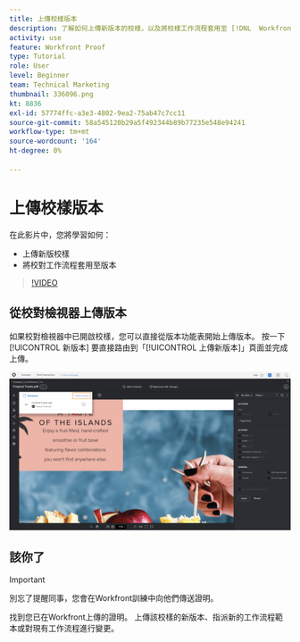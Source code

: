 ```yaml
---
title: 上傳校樣版本
description: 了解如何上傳新版本的校樣，以及將校樣工作流程套用至 [!DNL  Workfront].
activity: use
feature: Workfront Proof
type: Tutorial
role: User
level: Beginner
team: Technical Marketing
thumbnail: 336096.png
kt: 8836
exl-id: 57774ffc-a3e3-4802-9ea2-75ab47c7cc11
source-git-commit: 58a545120b29a5f492344b89b77235e548e94241
workflow-type: tm+mt
source-wordcount: '164'
ht-degree: 0%

---
```


# 上傳校樣版本

在此影片中，您將學習如何：

* 上傳新版校樣
* 將校對工作流程套用至版本

>[!VIDEO](https://video.tv.adobe.com/v/336096/?quality=12)

## 從校對檢視器上傳版本

如果校對檢視器中已開啟校樣，您可以直接從版本功能表開始上傳版本。 按一下 [!UICONTROL 新版本] 要直接路由到「[!UICONTROL 上傳新版本]」頁面並完成上傳。

![校對檢視器的影像，其版本功能表展開於左上角和 [!UICONTROL 新版本] 反白顯示連結。](assets/upload-version-from-viewer.png)

## 該你了

>[!IMPORTANT]
>
>別忘了提醒同事，您會在Workfront訓練中向他們傳送證明。

找到您已在Workfront上傳的證明。 上傳該校樣的新版本、指派新的工作流程範本或對現有工作流程進行變更。

<!--
### Learn more 
* Create a new version of a proof
-->
